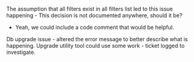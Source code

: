 The assumption that all filters exist in all filters list led to this issue happening - This decision is not documented anywhere, should it be?
- Yeah, we could include a code comment that would be helpful.

Db upgrade issue - altered the error message to better describe what is happening.
Upgrade utility tool could use some work - ticket logged to investigate.

